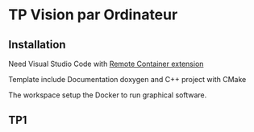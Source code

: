 # TP Vision par Ordinateur

## Installation
Need Visual Studio Code with [Remote Container extension](https://marketplace.visualstudio.com/items?itemName=ms-vscode-remote.vscode-remote-extensionpack)  

Template include Documentation doxygen and C++ project with CMake  

The workspace setup the Docker to run graphical software.

## TP1
